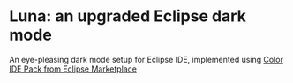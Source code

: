 # Luna: an upgraded Eclipse dark mode
An eye-pleasing dark mode setup for Eclipse IDE, implemented using [Color IDE Pack from Eclipse Marketplace](https://marketplace.eclipse.org/content/color-ide-pack)
